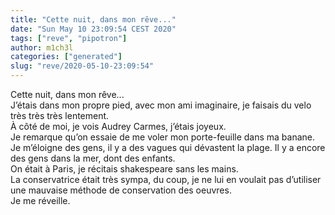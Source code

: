```yaml
---
title: "Cette nuit, dans mon rêve..."
date: "Sun May 10 23:09:54 CEST 2020"
tags: ["reve", "pipotron"]
author: m1ch3l
categories: ["generated"]
slug: "reve/2020-05-10-23:09:54"
---
```


Cette nuit, dans mon rêve...<br>
J’étais dans mon propre pied, avec mon ami imaginaire, je faisais du velo très très très lentement.<br>
À côté de moi, je vois Audrey Carmes, j’étais joyeux.<br>
Je remarque qu’on essaie de me voler mon porte-feuille dans ma banane. Je m’éloigne des gens, il y a des vagues qui dévastent la plage. Il y a encore des gens dans la mer, dont des enfants.<br>
On était à Paris, je récitais shakespeare sans les mains.<br>
La conservatrice était très sympa, du coup, je ne lui en voulait pas d’utiliser une mauvaise méthode de conservation des oeuvres.<br>
Je me réveille.<br>
